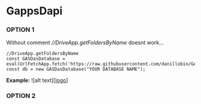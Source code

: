 # GappsDapi
### OPTION 1
Without comment _//DriveApp.getFoldersByName_ doesnt work...<br>
```
//DriveApp.getFoldersByName
const GASDasDatabase = eval(UrlFetchApp.fetch('https://raw.githubusercontent.com/danillobin/GASasDatabase/main/index.js').getContentText());
const db = new GASDasDatabase("YOUR DATABASE NAME");
```
**Example:**
![alt text][[logo](https://i.ibb.co/LSqJ2Y5/image.jpg)]
### OPTION 2

